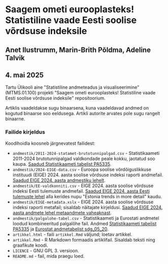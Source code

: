 # Saagem ometi eurooplasteks! Statistiline vaade Eesti soolise võrdsuse indeksile

## Anet Ilustrumm, Marin-Brith Põldma, Adeline Talvik

## 4. mai 2025

Tartu Ülikooli aine "Statistiline andmeteadus ja visualiseerimine" (MTMS.01.100) projekti "Saagem ometi eurooplasteks! Statistiline vaade Eesti soolise võrdsuse indeksile" repositoorium.

Artiklis vaadeldakse sugu binaarsena, kuna vaadeldavad andmed on kogutud binaarse soo eeldusega. Artikli autorite arvates pole sugu rangelt binaarne.

### Failide kirjeldus

Koodihoidla koosneb järgnevatest failidest:
* `andmestik/2011-2024-statamet-brutotunnipalgad.csv` - Statistikaameti 2011-2024 brutotunnipalgad valdkondade peale kokku, jaotatud soo kaupa. [Saadud Statistikaameti tabelist PA5335](https://andmed.stat.ee/et/stat/majandus__palk-ja-toojeukulu__palk__aastastatistika/PA5335).
* `andmestik/2024-EIGE-data.csv` - Euroopa soolise võrdõiguslikkuse instituudi (EIGE) 2024. aasta soolise võrdsuse indeksi raporti andmefail. [Saadud EIGE 2024. aasta andmestiku lehelt](https://eige.europa.eu/gender-statistics/dgs/indicator/index__index_scores/datatable).
* `andmestik/EE-valdkonniti.csv` - EIGE 2024. aasta soolise võrdsuse indeksi Eesti tulemuste andmefail. [Saadud EIGE 2024. aasta Eesti tulemuste lehel](https://eige.europa.eu/gender-equality-index/2024/country/EE) alla kerides nupu "Estonia trends in more detail" kaudu.
* `andmestik/EIGE-metadata.xslx` - EIGE 2024. aasta soolise võrdsuse indeksi raporti metafail; sisaldab näitajate kirjeldusi. [Saadud EIGE 2024. aasta andmete lehel metaandmete vaheaknast](https://eige.europa.eu/gender-statistics/dgs/indicator/index__index_scores/metadata).
* `andmestik/palgalohe-tabel.csv` - Statistikaameti ja Eurostati andmetel loodud kombineeritud palgalõhe fail. Andmed [Statistikaameti tabelist PA5335](https://andmed.stat.ee/et/stat/majandus__palk-ja-toojeukulu__palk__aastastatistika/PA5335) ja [Eurostat andmetabelist sdg_05_20](https://ec.europa.eu/eurostat/databrowser/view/sdg_05_20/default/table?lang=en).
* `artikkel.html` - faili `artikkel.Rmd` väljund; loetav artikkel.
* `artikkel.Rmd` - R Markdown formaadis artiklifail. Sisaldab teksti ning graafikute koodi.
* `LICENCE` - GNU GPL 3. versioon.
* `README.md` - fail, mida praegu loed.
